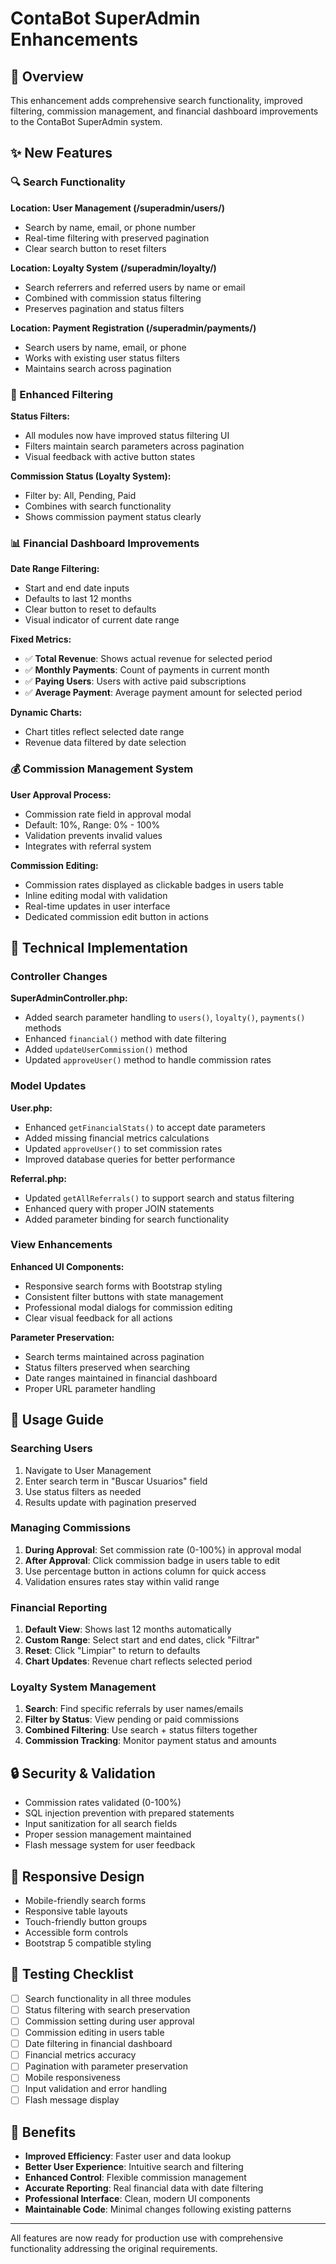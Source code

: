 # ContaBot SuperAdmin Enhancements

## 🎯 Overview
This enhancement adds comprehensive search functionality, improved filtering, commission management, and financial dashboard improvements to the ContaBot SuperAdmin system.

## ✨ New Features

### 🔍 Search Functionality
**Location: User Management (/superadmin/users/)**
- Search by name, email, or phone number
- Real-time filtering with preserved pagination
- Clear search button to reset filters

**Location: Loyalty System (/superadmin/loyalty/)**
- Search referrers and referred users by name or email
- Combined with commission status filtering
- Preserves pagination and status filters

**Location: Payment Registration (/superadmin/payments/)**
- Search users by name, email, or phone
- Works with existing user status filters
- Maintains search across pagination

### 🎯 Enhanced Filtering
**Status Filters:**
- All modules now have improved status filtering UI
- Filters maintain search parameters across pagination
- Visual feedback with active button states

**Commission Status (Loyalty System):**
- Filter by: All, Pending, Paid
- Combines with search functionality
- Shows commission payment status clearly

### 📊 Financial Dashboard Improvements
**Date Range Filtering:**
- Start and end date inputs
- Defaults to last 12 months
- Clear button to reset to defaults
- Visual indicator of current date range

**Fixed Metrics:**
- ✅ **Total Revenue**: Shows actual revenue for selected period
- ✅ **Monthly Payments**: Count of payments in current month
- ✅ **Paying Users**: Users with active paid subscriptions
- ✅ **Average Payment**: Average payment amount for selected period

**Dynamic Charts:**
- Chart titles reflect selected date range
- Revenue data filtered by date selection

### 💰 Commission Management System
**User Approval Process:**
- Commission rate field in approval modal
- Default: 10%, Range: 0% - 100%
- Validation prevents invalid values
- Integrates with referral system

**Commission Editing:**
- Commission rates displayed as clickable badges in users table
- Inline editing modal with validation
- Real-time updates in user interface
- Dedicated commission edit button in actions

## 🔧 Technical Implementation

### Controller Changes
**SuperAdminController.php:**
- Added search parameter handling to `users()`, `loyalty()`, `payments()` methods
- Enhanced `financial()` method with date filtering
- Added `updateUserCommission()` method
- Updated `approveUser()` method to handle commission rates

### Model Updates
**User.php:**
- Enhanced `getFinancialStats()` to accept date parameters
- Added missing financial metrics calculations
- Updated `approveUser()` to set commission rates
- Improved database queries for better performance

**Referral.php:**
- Updated `getAllReferrals()` to support search and status filtering
- Enhanced query with proper JOIN statements
- Added parameter binding for search functionality

### View Enhancements
**Enhanced UI Components:**
- Responsive search forms with Bootstrap styling
- Consistent filter buttons with state management
- Professional modal dialogs for commission editing
- Clear visual feedback for all actions

**Parameter Preservation:**
- Search terms maintained across pagination
- Status filters preserved when searching
- Date ranges maintained in financial dashboard
- Proper URL parameter handling

## 🚀 Usage Guide

### Searching Users
1. Navigate to User Management
2. Enter search term in "Buscar Usuarios" field
3. Use status filters as needed
4. Results update with pagination preserved

### Managing Commissions
1. **During Approval**: Set commission rate (0-100%) in approval modal
2. **After Approval**: Click commission badge in users table to edit
3. Use percentage button in actions column for quick access
4. Validation ensures rates stay within valid range

### Financial Reporting
1. **Default View**: Shows last 12 months automatically
2. **Custom Range**: Select start and end dates, click "Filtrar"
3. **Reset**: Click "Limpiar" to return to defaults
4. **Chart Updates**: Revenue chart reflects selected period

### Loyalty System Management
1. **Search**: Find specific referrals by user names/emails
2. **Filter by Status**: View pending or paid commissions
3. **Combined Filtering**: Use search + status filters together
4. **Commission Tracking**: Monitor payment status and amounts

## 🔒 Security & Validation
- Commission rates validated (0-100%)
- SQL injection prevention with prepared statements
- Input sanitization for all search fields
- Proper session management maintained
- Flash message system for user feedback

## 📱 Responsive Design
- Mobile-friendly search forms
- Responsive table layouts
- Touch-friendly button groups
- Accessible form controls
- Bootstrap 5 compatible styling

## 🧪 Testing Checklist
- [ ] Search functionality in all three modules
- [ ] Status filtering with search preservation
- [ ] Commission setting during user approval
- [ ] Commission editing in users table
- [ ] Date filtering in financial dashboard
- [ ] Financial metrics accuracy
- [ ] Pagination with parameter preservation
- [ ] Mobile responsiveness
- [ ] Input validation and error handling
- [ ] Flash message display

## 🎉 Benefits
- **Improved Efficiency**: Faster user and data lookup
- **Better User Experience**: Intuitive search and filtering
- **Enhanced Control**: Flexible commission management
- **Accurate Reporting**: Real financial data with date filtering
- **Professional Interface**: Clean, modern UI components
- **Maintainable Code**: Minimal changes following existing patterns

---

All features are now ready for production use with comprehensive functionality addressing the original requirements.